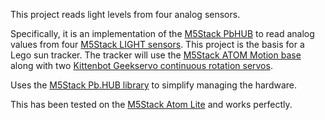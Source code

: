 This project reads light levels from four analog sensors.

Specifically, it is an implementation of the [M5Stack PbHUB](https://shop.m5stack.com/products/i-o-hub-1-to-6-expansion-unit-stm32f0) to read analog values from four [M5Stack LIGHT sensors](https://docs.m5stack.com/en/unit/LIGHT).
This project is the basis for a Lego sun tracker.
The tracker will use the [M5Stack ATOM Motion base](https://docs.m5stack.com/en/atom/atom_motion) along with two [Kittenbot Geekservo continuous rotation servos](https://www.aliexpress.us/item/3256802685917966.html).

Uses the [M5Stack Pb.HUB library](https://github.com/m5stack/M5Stack/tree/master/examples/Unit/PbHUB) to simplify managing the hardware.

This has been tested on the [M5Stack Atom Lite](https://docs.m5stack.com/en/core/atom_lite) and works perfectly.
